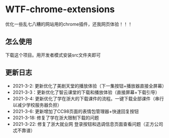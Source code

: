 # WTF-chrome-extensions

优化一些乱七八糟的网站用的chrome插件，还我网页体验！！！

## 怎么使用

下载这个项目。用开发者模式安装src文件夹即可

## 更新日志

- 2021-3-2: 更新优化了美剧天堂的播放体验（下一集按钮+播放器直接全屏幕）
- 2021-3-3：更新优化了智云课堂的下载和播放体验（直接屏幕+下载引导）
- 2021-3-4: 更新优化了学在浙大的下载课件的流程。一键下载全部课件（串行以减少学校服务器负担）
- 2021-3-6: 更新增加了CC98页面的表情包管理器+快速回复按钮
- 2021-3-18: 修复了学在浙大限制下载的问题
- 2021-3-22: 修复了浙大就业网 登录按钮和选调信息页面查看问题（正方公司忒不靠谱）
